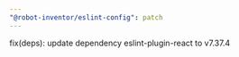 ```yaml
---
"@robot-inventor/eslint-config": patch
---
```


fix(deps): update dependency eslint-plugin-react to v7.37.4

